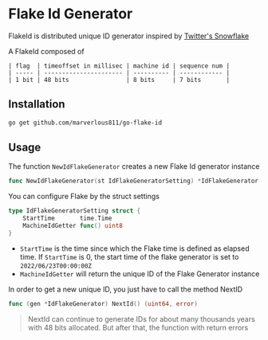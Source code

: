 # Flake Id Generator

FlakeId is distributed unique ID generator inspired by [Twitter's Snowflake](https://blog.twitter.com/engineering/en_us/a/2010/announcing-snowflake)

A FlakeId composed of

```plaintext
| flag  | timeoffset in millisec | machine id | sequence num |
| ----- | ---------------------- | ---------- | ------------ |
| 1 bit | 48 bits                | 8 bits     | 7 bits       |
```

## Installation

```bash
go get github.com/marverlous811/go-flake-id
```

## Usage

The function `NewIdFlakeGenerator` creates a new Flake Id generator instance

``` go
func NewIdFlakeGenerator(st IdFlakeGeneratorSetting) *IdFlakeGenerator
```

You can configure Flake by the struct settings

```go
type IdFlakeGeneratorSetting struct {
    StartTime       time.Time
    MachineIdGetter func() uint8
}
```

- `StartTime` is the time since which the Flake time is defined as elapsed time. If `StartTime` is 0, the start time of the flake generator is set to `2022/06/23T00:00:00Z`
- `MachineIdGetter` will return the unique ID of the Flake Generator instance

In order to get a new unique ID, you just have to call the method NextID

```go
func (gen *IdFlakeGenerator) NextId() (uint64, error)
```

> NextId can continue to generate IDs for about many thousands years with 48 bits allocated. But after that, the function with return errors
